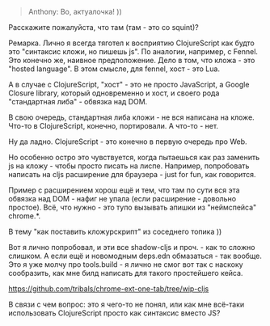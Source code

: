 > Anthony:
Во, актуалочка! ))

Расскажите пожалуйста, что там (там - это со squint)?

Ремарка. Лично я всегда тяготел к восприятию ClojureScript как будто это "синтаксис кложи, но пишешь js". По аналогии, например, с Fennel. Это конечно же, наивное предположение. Дело в том, что кложа - это "hosted language". В этом смысле, для fennel, хост - это Lua.

А в случае с ClojureScript, "хост" - это не просто JavaScript, а Google Closure library, который одновременно и хост, и своего рода "стандартная либа" - обвязка над DOM.

В свою очередь, стандартная либа кложи - не вся написана на кложе. Что-то в ClojureScript, конечно, портировали. А что-то - нет.

Ну да ладно. ClojureScript - это конечно в первую очередь про Web.

Но особенно остро это чувствуется, когда пытаешься как раз заменить js на кложу - чтобы просто писать на лиспе. Например, попробовать написать на cljs расширение для браузера - just for fun, как говорится.

Пример с расширением хорош ещё и тем, что там по сути вся эта обвязка над DOM - нафиг не упала (если расширение - довольно простое). Всё, что нужно - это тупо вызывать апишки из "неймспейса" chrome.*.

В тему "как поставить кложурскрипт" из соседнего топика ))

Вот я лично попробовал, и эти все shadow-cljs и проч. - как то сложно слишком. А если ещё и новомодным deps.edn обмазаться - так вообще. Это я уже молчу про tools.build - я лично не смог вот так с наскоку сообразить, как мне билд написать для такого простейшего кейса.

https://github.com/tribals/chrome-ext-one-tab/tree/wip-cljs

В связи с чем вопрос: это я чего-то не понял, или как мне всё-таки использовать ClojureScript просто как синтаксис вместо JS?
